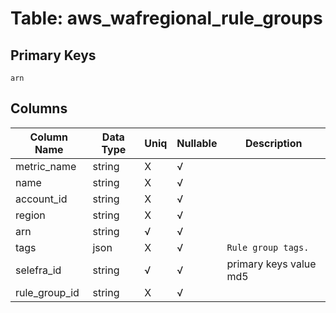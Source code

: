 # Table: aws_wafregional_rule_groups

## Primary Keys 

```
arn
```


## Columns 

|  Column Name   |  Data Type  | Uniq | Nullable | Description | 
|  ----  | ----  | ----  | ----  | ---- | 
| metric_name | string | X | √ |  | 
| name | string | X | √ |  | 
| account_id | string | X | √ |  | 
| region | string | X | √ |  | 
| arn | string | √ | √ |  | 
| tags | json | X | √ | `Rule group tags.` | 
| selefra_id | string | √ | √ | primary keys value md5 | 
| rule_group_id | string | X | √ |  | 


